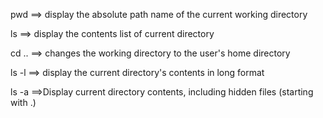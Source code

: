 pwd ==> display the absolute path name of the current working directory

ls ==> display the contents list of current directory

cd .. ==> changes the working directory to the user's home directory

ls -l ==> display the current directory's contents in long format

ls -a ==>Display current directory contents, including hidden files (starting with .) 